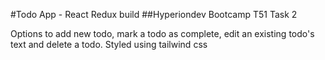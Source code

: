 #Todo App - React Redux build
##Hyperiondev Bootcamp T51 Task 2

Options to add new todo, mark a todo as complete, edit an existing todo's text and delete a todo.
Styled using tailwind css
